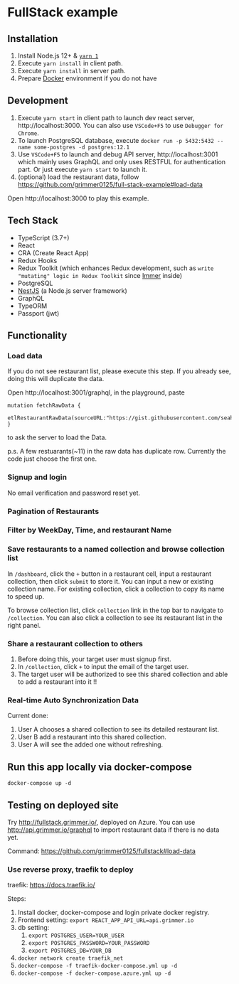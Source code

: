 # FullStack example

## Installation

1. Install Node.js 12+ & [`yarn 1`](https://classic.yarnpkg.com/lang/en/)
2. Execute `yarn install` in client path.
3. Execute `yarn install` in server path.
4. Prepare [Docker](https://docs.docker.com/get-docker/) environment if you do not have

## Development

1. Execute `yarn start` in client path to launch dev react server, http://localhost:3000. You can also use `VSCode+F5` to use `Debugger for Chrome`.
2. To launch PostgreSQL database, execute `docker run -p 5432:5432 --name some-postgres -d postgres:12.1`
3. Use `VSCode+F5` to launch and debug API server, http://localhost:3001 which mainly uses GraphQL and only uses RESTFUL for authentication part. Or just execute `yarn start` to launch it.
4. (optional) load the restaurant data, follow https://github.com/grimmer0125/full-stack-example#load-data

Open http://localhost:3000 to play this example.

## Tech Stack

- TypeScript (3.7+)
- React
- CRA (Create React App)
- Redux Hooks
- Redux Toolkit (which enhances Redux development, such as `write "mutating" logic in Redux Toolkit` since [Immer](https://immerjs.github.io/immer/docs/introduction) inside)
- PostgreSQL
- [NestJS](https://nestjs.com/) (a Node.js server framework)
- GraphQL
- TypeORM
- Passport (jwt)

## Functionality

### Load data

If you do not see restaurant list, please execute this step. If you already see, doing this will duplicate the data.

Open http://localhost:3001/graphql, in the playground, paste

```
mutation fetchRawData {
  etlRestaurantRawData(sourceURL:"https://gist.githubusercontent.com/seahyc/7ee4da8a3fb75a13739bdf5549172b1f/raw/f1c3084250b1cb263198e433ae36ba8d7a0d9ea9/hours.csv")
}
```

to ask the server to load the Data.

p.s. A few restuarants(~11) in the raw data has duplicate row. Currently the code just choose the first one.

### Signup and login

No email verification and password reset yet.

### Pagination of Restaurants

### Filter by WeekDay, Time, and restaurant Name

### Save restaurants to a named collection and browse collection list

In `/dashboard`, click the `+` button in a restaurant cell, input a restaurant collection, then click `submit` to store it. You can input a new or existing collection name. For existing collection, click a collection to copy its name to speed up.

To browse collection list, click `collection` link in the top bar to navigate to `/collection`. You can also click a collection to see its restaurant list in the right panel.

### Share a restaurant collection to others

1. Before doing this, your target user must signup first.
2. In `/collection`, click `+` to input the email of the target user.
3. The target user will be authorized to see this shared collection and able to add a restaurant into it !!

### Real-time Auto Synchronization Data

Current done:

1. User A chooses a shared collection to see its detailed restaurant list.
2. User B add a restaurant into this shared collection.
3. User A will see the added one without refreshing.

## Run this app locally via docker-compose

`docker-compose up -d`

## Testing on deployed site

Try http://fullstack.grimmer.io/, deployed on Azure.
You can use http://api.grimmer.io/graphql to import restaurant data if there is no data yet.

Command: https://github.com/grimmer0125/fullstack#load-data

### Use reverse proxy, traefik to deploy

traefik: https://docs.traefik.io/

Steps:

1. Install docker, docker-compose and login private docker registry.
2. Frontend setting: `export REACT_APP_API_URL=api.grimmer.io`
3. db setting:
   1. `export POSTGRES_USER=YOUR_USER`
   2. `export POSTGRES_PASSWORD=YOUR_PASSWORD`
   3. `export POSTGRES_DB=YOUR_DB`
4. `docker network create traefik_net`
5. `docker-compose -f traefik-docker-compose.yml up -d`
6. `docker-compose -f docker-compose.azure.yml up -d`
